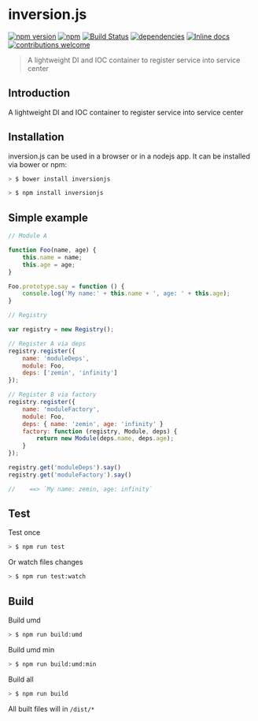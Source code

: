 # inversion.js

[![npm version](https://badge.fury.io/js/inversionjs.svg)](https://badge.fury.io/js/inversionjs)
[![npm](https://img.shields.io/npm/dm/inversionjs.svg)](https://www.npmjs.com/package/inversionjs)
[![Build Status](https://travis-ci.org/erraX/inversion.js.svg?branch=master)](https://travis-ci.org/erraX/inversion.js)
[![dependencies](https://david-dm.org/erraX/inversion.js.svg)](https://travis-ci.org/erraX/inversion.js)
[![Inline docs](http://inch-ci.org/github/erraX/inversion.js.svg?branch=master)](http://inch-ci.org/github/erraX/inversion.js)
[![contributions welcome](https://img.shields.io/badge/contributions-welcome-brightgreen.svg?style=flat)](https://github.com/erraX/inversion.js/issues)

> A lightweight DI and IOC container to register service into service center

## Introduction
A lightweight DI and IOC container to register service into service center

## Installation

inversion.js can be used in a browser or in a nodejs app. It can be installed via bower or npm:

```bash
> $ bower install inversionjs
```

```bash
> $ npm install inversionjs
```

## Simple example

```javascript
// Module A

function Foo(name, age) {
    this.name = name;
    this.age = age;
}

Foo.prototype.say = function () {
    console.log('My name:' + this.name + ', age: ' + this.age);
}

```

```javascript
// Registry

var registry = new Registry();

// Register A via deps
registry.register({
    name: 'moduleDeps',
    module: Foo,
    deps: ['zemin', 'infinity']
});

// Register B via factory
registry.register({
    name: 'moduleFactory',
    module: Foo,
    deps: { name: 'zemin', age: 'infinity' }
    factory: function (registry, Module, deps) {
        return new Module(deps.name, deps.age);
    }
});

registry.get('moduleDeps').say()
registry.get('moduleFactory').say()

//    ==> `My name: zemin, age: infinity`
```

## Test

Test once
```bash
> $ npm run test
```

Or watch files changes
```bash
> $ npm run test:watch
```

## Build

Build umd
```bash
> $ npm run build:umd
```

Build umd min
```bash
> $ npm run build:umd:min
```

Build all
```bash
> $ npm run build
```

All built files will in `/dist/*`
